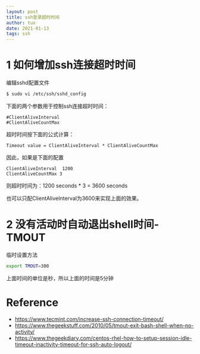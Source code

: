 ```yaml
---
layout: post
title: ssh登录超时时间
author: tux
date: 2021-01-13
tags: ssh
---
```


# 1 如何增加ssh连接超时时间

编辑sshd配置文件

```bash
$ sudo vi /etc/ssh/sshd_config
```
下面的两个参数用于控制ssh连接超时时间：

```
#ClientAliveInterval 
#ClientAliveCountMax
```
超时时间按下面的公式计算：

```
Timeout value = ClientAliveInterval * ClientAliveCountMax
```
因此，如果是下面的配置
```
ClientAliveInterval  1200
ClientAliveCountMax 3
```
则超时时间为：1200 seconds * 3 = 3600 seconds

也可以只配ClientAliveInterval为3600来实现上面的效果。

# 2 没有活动时自动退出shell时间-TMOUT

临时设置方法

```bash
export TMOUT=300
```
上面时间的单位是秒，所以上面的时间是5分钟


# Reference

- https://www.tecmint.com/increase-ssh-connection-timeout/
- https://www.thegeekstuff.com/2010/05/tmout-exit-bash-shell-when-no-activity/
- https://www.thegeekdiary.com/centos-rhel-how-to-setup-session-idle-timeout-inactivity-timeout-for-ssh-auto-logout/